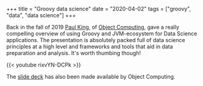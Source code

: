 +++
title = "Groovy data science"
date = "2020-04-02"
tags = ["groovy", "data", "data science"]
+++

Back in the fall of 2019 [Paul King](https://objectcomputing.com/products/2gm-team#king), of [Object Computing](https://objectcomputing.com), gave a really compelling
overview of using Groovy and JVM-ecosystem for Data Science applications. The presentation is absolutely packed full of data science principles at a high level and
frameworks and tools that aid in data preparation and analysis. It's worth thumbing though!

{{< youtube rixvYN-DCPk >}}

The [slide deck](https://objectcomputing.com/index.php/download_file/view/3481) has also been made available by Object Computing.